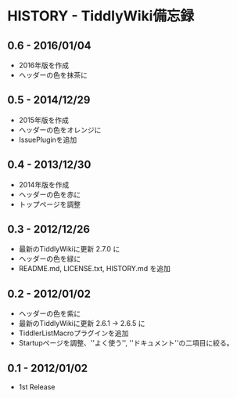 # HISTORY - TiddlyWiki備忘録

## 0.6 - 2016/01/04

* 2016年版を作成
* ヘッダーの色を抹茶に

## 0.5 - 2014/12/29

* 2015年版を作成
* ヘッダーの色をオレンジに
* IssuePluginを追加

## 0.4 - 2013/12/30

* 2014年版を作成
* ヘッダーの色を赤に
* トップページを調整

## 0.3 - 2012/12/26

* 最新のTiddlyWikiに更新 2.7.0 に
* ヘッダーの色を緑に
* README.md, LICENSE.txt, HISTORY.md を追加

## 0.2 - 2012/01/02

* ヘッダーの色を紫に
* 最新のTiddlyWikiに更新 2.6.1 → 2.6.5 に
* TiddlerListMacroプラグインを追加
* Startupページを調整、''よく使う'', ''ドキュメント''の二項目に絞る。

## 0.1 - 2012/01/02

* 1st Release





